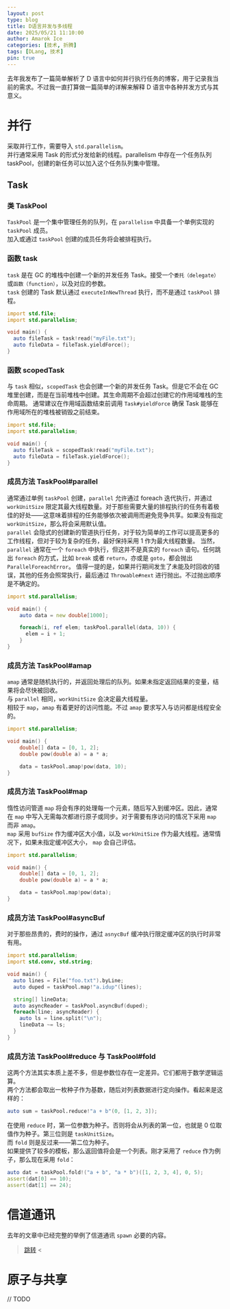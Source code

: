 ```yaml
---
layout: post
type: blog
title: D语言并发与多线程
date: 2025/05/21 11:10:00
author: Amarok Ice
categories: [技术, 折腾]
tags: [DLang, 技术]
pin: true
---
```


去年我发布了一篇简单解析了 D 语言中如何并行执行任务的博客，用于记录我当前的需求。不过我一直打算做一篇简单的详解来解释 D 语言中各种并发方式与其意义。  

# 并行

采取并行工作，需要导入 `std.parallelism`。  
并行通常采用 Task 的形式分发给新的线程。parallelism 中存在一个任务队列 taskPool，创建的新任务可以加入这个任务队列集中管理。

## Task

### 类 TaskPool

`TaskPool` 是一个集中管理任务的队列，在 `parallelism` 中具备一个单例实现的 `taskPool` 成员。  
加入或通过 `taskPool` 创建的成员任务将会被排程执行。

### 函数 task

`task` 是在 GC 的堆栈中创建一个新的并发任务 Task。接受一个`委托（delegate）`或`函数（function）`，以及对应的参数。  
`task` 创建的 Task 默认通过 `executeInNewThread` 执行，而不是通过 `taskPool` 排程。

```d
import std.file;
import std.parallelism;

void main() {
  auto fileTask = task!read("myFile.txt");
  auto fileData = fileTask.yieldForce();
}
```

### 函数 scopedTask

与 `task` 相似，`scopedTask` 也会创建一个新的并发任务 Task。但是它不会在 GC 堆里创建，而是在当前堆栈中创建。其生命周期不会超过创建它的作用域堆栈的生命周期。
通常建议在作用域函数结束前调用 `Task#yieldForce` 确保 Task 能够在作用域所在的堆栈被销毁之前结束。

```d
import std.file;
import std.parallelism;

void main() {
  auto fileTask = scopedTask!read("myFile.txt");
  auto fileData = fileTask.yieldForce();
}
```

### 成员方法 TaskPool#parallel

通常通过单例 `taskPool` 创建，`parallel` 允许通过 foreach 迭代执行，并通过 `workUnitSize` 限定其最大线程数量。对于那些需要大量的排程执行的任务有着极佳的好处——这意味着排程的任务能够依次被调用而避免竞争共享。如果没有指定 `workUnitSize`，那么将会采用默认值。  
`parallel` 会隐式的创建新的管道执行任务，对于较为简单的工作可以提高更多的工作线程，但对于较为复杂的任务，最好保持采用 1 作为最大线程数量。
当然，`parallel` 通常在一个 `foreach` 中执行，但这并不是真实的 `foreach` 语句。任何跳出 `foreach` 的方式，比如 `break` 或者 `return`，亦或是 `goto`，都会抛出 `ParallelForeachError`。
值得一提的是，如果并行期间发生了未能及时回收的错误，其他的任务会照常执行，最后通过 `Throwable#next` 进行抛出。不过抛出顺序是不确定的。

```d
import std.parallelism;

void main() {
    auto data = new double[1000];

    foreach(i, ref elem; taskPool.parallel(data, 10)) {
      elem = i + 1;
    }
}
```

### 成员方法 TaskPool#amap

`amap` 通常是随机执行的，并返回处理后的队列。如果未指定返回结果的变量，结果将会尽快被回收。  
与 `parallel` 相同，`workUnitSize` 会决定最大线程量。  
相较于 `map`，`amap` 有着更好的访问性能。不过 `amap` 要求写入与访问都是线程安全的。

```d
import std.parallelism;

void main() {
    double[] data = [0, 1, 2];
    double pow(double a) = a * a;

    data = taskPool.amap!pow(data, 10);
}
```

### 成员方法 TaskPool#map

惰性访问管道 `map` 将会有序的处理每一个元素，随后写入到缓冲区。因此，通常在 `map` 中写入无需每次都进行原子或同步。对于需要有序访问的情况下采用 `map` 而非 `amap`。  
`map` 采用 `bufSize` 作为缓冲区大小值，以及 `workUnitSize` 作为最大线程。通常情况下，如果未指定缓冲区大小， `map` 会自己评估。

```d
import std.parallelism;

void main() {
    double[] data = [0, 1, 2];
    double pow(double a) = a * a;

    data = taskPool.map!pow(data);
}
```

### 成员方法 TaskPool#asyncBuf

对于那些昂贵的，费时的操作，通过 `asnycBuf` 缓冲执行限定缓冲区的执行时非常有用。

```d
import std.parallelism;
import std.conv, std.string;

void main() {
  auto lines = File("foo.txt").byLine;
  auto duped = taskPool.map!"a.idup"(lines);

  string[] lineData;
  auto asyncReader = taskPool.asyncBuf(duped);
  foreach(line; asyncReader) {
    auto ls = line.split("\n");
    lineData ~= ls;
  }
}
```

### 成员方法 TaskPool#reduce 与 TaskPool#fold

这两个方法其实本质上差不多，但是参数位存在一定差异。它们都用于数学逻辑运算。  
两个方法都会取出一枚种子作为基数，随后对列表数据进行定向操作。看起来是这样的：

```d
auto sum = taskPool.reduce!"a + b"(0, [1, 2, 3]);
```

在使用 `reduce` 时，第一位参数为种子。否则将会从列表的第一位，也就是 0 位取值作为种子。第三位则是 `taskUnitSize`。  
而 `fold` 则是反过来——第二位为种子。  
如果提供了较多的模板，那么返回值将会是一个列表。刚才采用了 `reduce` 作为例子，那么现在采用 `fold`：

```d
auto dat = taskPool.fold!("a + b", "a * b")([1, 2, 3, 4], 0, 5);
assert(dat[0] == 10);
assert(dat[1] == 24);
```

# 信道通讯

去年的文章中已经完整的举例了信道通讯 `spawn` 必要的内容。  
> [跳转](https://wolf.snowlyicewolf.club/%E5%92%A9%E7%8B%BC%E5%8D%9A%E5%AE%A2/%E6%8A%98%E8%85%BE/2024/11/04/Dlang%E5%A4%9A%E7%BA%BF%E7%A8%8B%E4%B9%8Bspawn.html) <

# 原子与共享

// TODO
